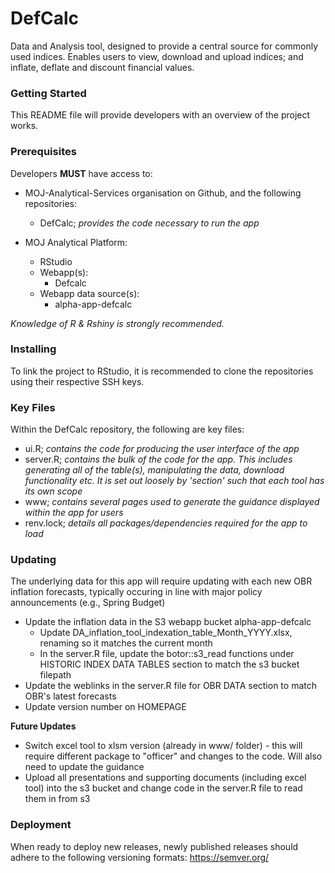 # DefCalc
Data and Analysis tool, designed to provide a central source for commonly used indices.
Enables users to view, download and upload indices; and inflate, deflate and discount financial values.

### Getting Started
This README file will provide developers with an overview of the project works.

### Prerequisites
Developers **MUST** have access to:
* MOJ-Analytical-Services organisation on Github, and the following repositories:
  * DefCalc; _provides the code necessary to run the app_
 
* MOJ Analytical Platform:
  * RStudio
  * Webapp(s):
    * Defcalc
  * Webapp data source(s):
    * alpha-app-defcalc
    
_Knowledge of R & Rshiny is strongly recommended._
    
### Installing
To link the project to RStudio, it is recommended to clone the repositories using their respective SSH keys.

### Key Files
Within the DefCalc repository, the following are key files:
* ui.R; _contains the code for producing the user interface of the app_
* server.R; _contains the bulk of the code for the app. This includes generating all of the table(s), manipulating the data, download functionality etc. It is set out loosely by 'section' such that each tool has its own scope_
* www; _contains several pages used to generate the guidance displayed within the app for users_
* renv.lock; _details all packages/dependencies required for the app to load_


### Updating
The underlying data for this app will require updating with each new OBR inflation forecasts, typically occuring in line with major policy announcements (e.g., Spring Budget)
* Update the inflation data in the S3 webapp bucket alpha-app-defcalc
  * Update DA_inflation_tool_indexation_table_Month_YYYY.xlsx, renaming so it matches the current month
  * In the server.R file, update the botor::s3_read functions under HISTORIC INDEX DATA TABLES section to match the s3 bucket filepath
* Update the weblinks in the server.R file for OBR DATA section to match OBR's latest forecasts
* Update version number on HOMEPAGE

**Future Updates**
* Switch excel tool to xlsm version (already in www/ folder) - this will require different package to "officer" and changes to the code. Will also need to update the guidance
* Upload all presentations and supporting documents (including excel tool) into the s3 bucket and change code in the server.R file to read them in from s3 

### Deployment
When ready to deploy new releases, newly published releases should adhere to the following versioning formats: https://semver.org/
